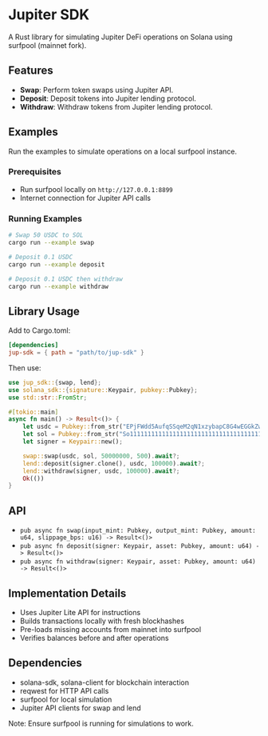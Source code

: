 # Jupiter SDK

A Rust library for simulating Jupiter DeFi operations on Solana using surfpool (mainnet fork).

## Features

- **Swap**: Perform token swaps using Jupiter API.
- **Deposit**: Deposit tokens into Jupiter lending protocol.
- **Withdraw**: Withdraw tokens from Jupiter lending protocol.

## Examples

Run the examples to simulate operations on a local surfpool instance.

### Prerequisites

- Run surfpool locally on `http://127.0.0.1:8899`
- Internet connection for Jupiter API calls

### Running Examples

```bash
# Swap 50 USDC to SOL
cargo run --example swap

# Deposit 0.1 USDC
cargo run --example deposit

# Deposit 0.1 USDC then withdraw
cargo run --example withdraw
```

## Library Usage

Add to Cargo.toml:

```toml
[dependencies]
jup-sdk = { path = "path/to/jup-sdk" }
```

Then use:

```rust
use jup_sdk::{swap, lend};
use solana_sdk::{signature::Keypair, pubkey::Pubkey};
use std::str::FromStr;

#[tokio::main]
async fn main() -> Result<()> {
    let usdc = Pubkey::from_str("EPjFWdd5AufqSSqeM2qN1xzybapC8G4wEGGkZwyTDt1v")?;
    let sol = Pubkey::from_str("So11111111111111111111111111111111111111112")?;
    let signer = Keypair::new();

    swap::swap(usdc, sol, 50000000, 500).await?;
    lend::deposit(signer.clone(), usdc, 100000).await?;
    lend::withdraw(signer, usdc, 100000).await?;
    Ok(())
}
```

## API

- `pub async fn swap(input_mint: Pubkey, output_mint: Pubkey, amount: u64, slippage_bps: u16) -> Result<()>`
- `pub async fn deposit(signer: Keypair, asset: Pubkey, amount: u64) -> Result<()>`
- `pub async fn withdraw(signer: Keypair, asset: Pubkey, amount: u64) -> Result<()>`

## Implementation Details

- Uses Jupiter Lite API for instructions
- Builds transactions locally with fresh blockhashes
- Pre-loads missing accounts from mainnet into surfpool
- Verifies balances before and after operations

## Dependencies

- solana-sdk, solana-client for blockchain interaction
- reqwest for HTTP API calls
- surfpool for local simulation
- Jupiter API clients for swap and lend

Note: Ensure surfpool is running for simulations to work.
